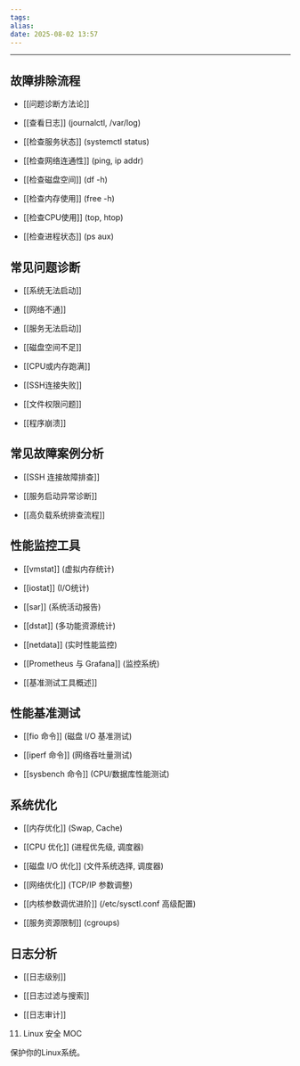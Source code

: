 ```yaml
---
tags: 
alias: 
date: 2025-08-02 13:57
---
```


---

## 故障排除流程

- [[问题诊断方法论]]

- [[查看日志]] (journalctl, /var/log)

- [[检查服务状态]] (systemctl status)

- [[检查网络连通性]] (ping, ip addr)

- [[检查磁盘空间]] (df -h)

- [[检查内存使用]] (free -h)

- [[检查CPU使用]] (top, htop)

- [[检查进程状态]] (ps aux)



## 常见问题诊断

- [[系统无法启动]]

- [[网络不通]]

- [[服务无法启动]]

- [[磁盘空间不足]]

- [[CPU或内存跑满]]

- [[SSH连接失败]]

- [[文件权限问题]]

- [[程序崩溃]]



## 常见故障案例分析

- [[SSH 连接故障排查]]

- [[服务启动异常诊断]]

- [[高负载系统排查流程]]



## 性能监控工具

- [[vmstat]] (虚拟内存统计)

- [[iostat]] (I/O统计)

- [[sar]] (系统活动报告)

- [[dstat]] (多功能资源统计)

- [[netdata]] (实时性能监控)

- [[Prometheus 与 Grafana]] (监控系统)

- [[基准测试工具概述]]



## 性能基准测试

- [[fio 命令]] (磁盘 I/O 基准测试)

- [[iperf 命令]] (网络吞吐量测试)

- [[sysbench 命令]] (CPU/数据库性能测试)



## 系统优化

- [[内存优化]] (Swap, Cache)

- [[CPU 优化]] (进程优先级, 调度器)

- [[磁盘 I/O 优化]] (文件系统选择, 调度器)

- [[网络优化]] (TCP/IP 参数调整)

- [[内核参数调优进阶]] (/etc/sysctl.conf 高级配置)

- [[服务资源限制]] (cgroups)



## 日志分析

- [[日志级别]]

- [[日志过滤与搜索]]

- [[日志审计]]

11. Linux 安全 MOC

保护你的Linux系统。